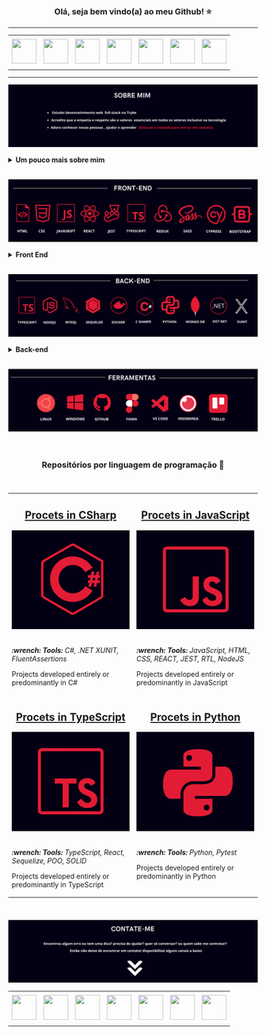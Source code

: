 ### <div align="center">Olá, seja bem vindo(a) ao meu Github! ⭐ </div>

<div> <hr> </div>

<div align="center">
<table>
<tr>
 <td align="center" colspan="11"></td>
</tr> 
<tr>
<td><a href="https://github.com/Yuut-Reis" target="_blank"><img src="https://github.com/joaopauloaramuni/joaopauloaramuni/blob/master/img/github.png?raw=true" width="50px" height="50px"/></a>
</td>
<td><a href="mailto:ingride.reis.b@gmail.com" target="_blank"><img src="https://github.com/joaopauloaramuni/joaopauloaramuni/blob/master/img/gmail.png?raw=true" width="50px" height="50px"/></a>
</td>
<td><a href="https://wa.me/5543996637278" target="_blank"><img src="https://github.com/joaopauloaramuni/joaopauloaramuni/blob/master/img/wpp.png?raw=true" width="50px" height="50px"/></a>
</td>
<td><a href="https://www.instagram.com/yuut_reis/" target="_blank"><img src="https://github.com/joaopauloaramuni/joaopauloaramuni/blob/master/img/insta.png?raw=true" width="50px" height="50px"/></a>
</td>
<td><a href="https://www.linkedin.com/in/ingride-reis-yuut/" target="_blank"><img src="https://github.com/joaopauloaramuni/joaopauloaramuni/blob/master/img/linkedin.png?raw=true" width="50px" height="50px"/></a>
</td>
<td><a href="https://slack.com/app_redirect?channel=U02LDQGLAP6"><img src="https://github.com/joaopauloaramuni/joaopauloaramuni/blob/master/img/slack.png?raw=true" width="50px" height="50px"/></a>
</td>
<td> <a href="https://discordapp.com/users/Yuut#2692" target="_blank"><img src="https://github.com/joaopauloaramuni/joaopauloaramuni/blob/master/img/discord.png?raw=true" width="50px" height="50px"/></a>
</td>
<tr>
 <td align="center" colspan="11"></td>
</tr> 
</table>
</div>

<div> <hr> </div>

![alt text](images/sobre.png)

<details>
 <summary><strong>Um pouco mais sobre mim </strong></summary><br />
 
 Meu nome é Ingride Reis mais conhecida como Yuut, tenho 21 anos nasci em Salvador Bahia mas atualmente estou morando no paraná, sou desenvolvedora Web e  estudo Ciência da computação na Trybe. Eu acredito que a tecnologia pode fazer a diferença na vida das pessoas e quero fazer parte dessa mudança.

</details>
  
<div> <br> </div>

![alt text](images/front-end.png)

<details>
 <summary><strong>Front End</strong></summary><br />
 
 Não tenho como negar que front é o meu xodózinho. É muito gratificante trabalhar com ele! Conseguir ver minhas ideias tomarem forma é um dos principais   motivos de ser apaixonada nessa stack. Além das tecnologias acima já utilezei algumas outras como:
  React Router, Styled components, texting library e estudei fundamendo de UI/Ux através de um curso disponibilizado pela USP.
 
 
</details>

<div> <br> </div>

![alt text](images/back-end.png)

<details>
 <summary><strong>Back-end</strong></summary><br />
 
Mesmo que eu tenha preferencia por front vejo meus conhecimentos em back-end com um complemento muito importante para aplicar minhas ideias, fora as tecnologias a cima também já trabalhei com: Mongoose, json web tokens e heroku.

Penso que ter uma boa noção de back-end e ciencia da computação me torna uma profissional de Front-end melhor,
uma vez que eu saiba o que está acontecendo por trás dos panos, Api REST, database etc... fica mais fácil integrar   e interagir com quem estiver trabalhando comigo na parte do back-end.

 
</details>

<div> <br> </div>

![alt text](images/ferramentas.png)

<div> <br> </div>


### <div align="center"> Repositórios por linguagem de programação 📂 </div>

<div> <br> </div>

<div align="center">
<table>
  <tr>
    <td valign="top" width="50%">
      <h2 align="center"><a href="">Procets in CSharp</a></h2>
      <a href=""><img width="100%" src="https://github.com/Yuut-Reis/Yuut-Reis/blob/b60b2aeaa57f3c9d51623e90d814985ff94e23d5/images/cSaharpe.png" alt="logo do cSharpe" /></a>
      <br>
      <br>
      <p><em><strong>:wrench: Tools:</strong> C#, .NET XUNIT, FluentAssertions </em></p>
      <p> Projects developed entirely or predominantly in C#
    </td>
     <td valign="top" width="50%">
      <h2 align="center"><a href="">Procets in JavaScript</a></h2>
      <a href=""><img width="100%" src="https://github.com/Yuut-Reis/Yuut-Reis/blob/b60b2aeaa57f3c9d51623e90d814985ff94e23d5/images/javaScript.png" alt="logo do JavaScript" /></a>
      <br>
      <br>
      <p><em><strong>:wrench: Tools:</strong> JavaScript, HTML, CSS, REACT, JEST, RTL, NodeJS </em></p>
      <p> Projects developed entirely or predominantly in JavaScript
    </td>
  </tr>
  <tr>
     <td valign="top" width="50%">
      <h2 align="center"><a href="">Procets in TypeScript</a></h2>
      <a href=""><img width="100%" src="https://github.com/Yuut-Reis/Yuut-Reis/blob/b60b2aeaa57f3c9d51623e90d814985ff94e23d5/images/typeScript.png" alt="logo do TypeScript" /></a>
      <br>
      <br>
      <p><em><strong>:wrench: Tools:</strong> TypeScript, React, Sequelize, POO, SOLID </em></p>
      <p> Projects developed entirely or predominantly in TypeScript
    </td>
     <td valign="top" width="50%">
      <h2 align="center"><a href="">Procets in Python</a></h2>
      <a href=""><img width="100%" src="https://github.com/Yuut-Reis/Yuut-Reis/blob/b60b2aeaa57f3c9d51623e90d814985ff94e23d5/images/python.png" alt="logo do Python" /></a>
      <br>
      <br>
      <p><em><strong>:wrench: Tools:</strong> Python, Pytest</em></p>
      <p> Projects developed entirely or predominantly in Python
    </td>
  </tr>
  <tr>
</table>
</div>


<div> <br> </div>

![alt text](images/contato.png)
  
<div align="center">
<table>
<tr>
 <td align="center" colspan="11"></td>
</tr> 
<tr>
<td><a href="https://github.com/Yuut-Reis" target="_blank"><img src="https://github.com/joaopauloaramuni/joaopauloaramuni/blob/master/img/github.png?raw=true" width="50px" height="50px"/></a>
</td>
<td><a href="mailto:ingride.reis.b@gmail.com" target="_blank"><img src="https://github.com/joaopauloaramuni/joaopauloaramuni/blob/master/img/gmail.png?raw=true" width="50px" height="50px"/></a>
</td>
<td><a href="https://wa.me/5543996637278" target="_blank"><img src="https://github.com/joaopauloaramuni/joaopauloaramuni/blob/master/img/wpp.png?raw=true" width="50px" height="50px"/></a>
</td>
<td><a href="https://www.instagram.com/yuut_reis/" target="_blank"><img src="https://github.com/joaopauloaramuni/joaopauloaramuni/blob/master/img/insta.png?raw=true" width="50px" height="50px"/></a>
</td>
<td><a href="https://www.linkedin.com/in/ingride-reis-yuut/" target="_blank"><img src="https://github.com/joaopauloaramuni/joaopauloaramuni/blob/master/img/linkedin.png?raw=true" width="50px" height="50px"/></a>
</td>
<td><a href="https://slack.com/app_redirect?channel=U02LDQGLAP6"><img src="https://github.com/joaopauloaramuni/joaopauloaramuni/blob/master/img/slack.png?raw=true" width="50px" height="50px"/></a>
</td>
<td> <a href="https://discordapp.com/users/Yuut#2692" target="_blank"><img src="https://github.com/joaopauloaramuni/joaopauloaramuni/blob/master/img/discord.png?raw=true" width="50px" height="50px"/></a>
</td>
<tr>
 <td align="center" colspan="11"></td>
</tr> 
</table>
</div>